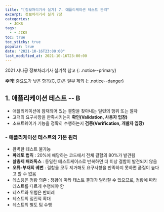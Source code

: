 ```yaml
---
title: "[정보처리기사 실기] 7. 애플리케이션 테스트 관리"
excerpt: 정보처리기사 실기 7장
categories:
  - JCKS
tags:
  - - JCKS
toc: true
toc_sticky: true
popular: true
date: "2021-10-16T23:00:00"
last_modified_at: 2021-10-16T23:00:00
---
```


2021 시나공 정보처리기사 실기책 참고
{: .notice--primary}

**주의!** 중요도가 낮은 항목(C, D)은 일부 제외
{: .notice--danger}

## 1. 애플리케이션 테스트 -- B

- 애플리케이션에 잠재되어 있는 결함을 찾아내는 일련의 행위 또는 절차
- 고객의 요구사항을 만족시키는지 **확인(Validation, 사용자 입장)**
- 소프트웨어가 기능을 정확히 수행하는지 **검증(Verification, 개발자 입장)**

### - 애플리케이션 테스트의 기본 원리

- 완벽한 테스트 불가능
- **파레토 법칙** : 20%에 해당하는 코드에서 전체 결함의 80%가 발견됨
- **살충제 패러독스** : 동일한 테스트케이스로 반복하면 더 이상 결함이 발견되지 않음
- **오류-부재의 궤변** : 결함을 모두 제거해도 요구사항을 만족하지 못하면 품질이 높다고 할 수 없음
- 테스팅은 정황 의존 : 정황에 따라 테스트 결과가 달라질 수 있으므로, 정황에 따라 테스트를 다르게 수행해야 함
- 테스트와 위험은 반비례
- 테스트의 점진적 확대
- 테스트의 별도 팀 수행

<br>

